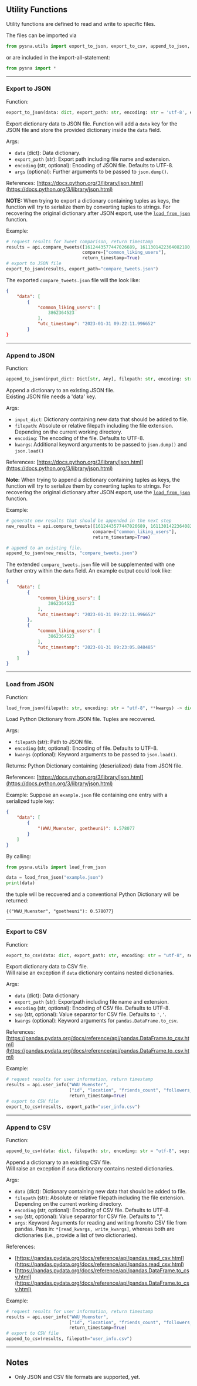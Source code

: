 Utility Functions
----------------

Utility functions are defined to read and write to specific files.

The files can be imported via

```python
from pysna.utils import export_to_json, export_to_csv, append_to_json, append_to_csv, load_from_json
```

or are included in the import-all-statement:

```python
from pysna import *
```

________

### Export to JSON

Function:

```python
export_to_json(data: dict, export_path: str, encoding: str = 'utf-8', ensure_ascii: bool = False, *args)
```
Export dictionary data to JSON file.
Function will add a ```data``` key for the JSON file and store the provided dictionary inside the ```data``` field.

Args:

- ```data``` (dict): Data dictionary.
- ```export_path``` (str): Export path including file name and extension.
- ```encoding``` (str, optional): Encoding of JSON file. Defaults to UTF-8.
- ```args``` (optional): Further arguments to be passed to ```json.dump()```.

References: [https://docs.python.org/3/library/json.html](https://docs.python.org/3/library/json.html)

**NOTE:** When trying to export a dictionary containing tuples as keys, the function will try to serialize them by converting tuples to strings. For recovering the original dictionary after JSON export, use the [```load_from_json```](#load-from-json) function.

Example:
```python
# request results for Tweet comparison, return timestamp
results = api.compare_tweets([1612443577447026689, 1611301422364082180, 1612823288723476480],
                             compare=["common_liking_users"],
                             return_timestamp=True)
# export to JSON file
export_to_json(results, export_path="compare_tweets.json")
```
The exported ```compare_tweets.json``` file will the look like:
```json
{
    "data": [
        {
            "common_liking_users": [
                3862364523
            ],
            "utc_timestamp": "2023-01-31 09:22:11.996652"
        }
}
```

________

### Append to JSON

Function:

```python
append_to_json(input_dict: Dict[str, Any], filepath: str, encoding: str = "utf-8", **kwargs)
```

Append a dictionary to an existing JSON file.  
Existing JSON file needs a 'data' key.

Args:

- ```input_dict```: Dictionary containing new data that should be added to file.
- ```filepath```: Absolute or relative filepath including the file extension. Depending on the current working directory.
- ```encoding```: The encoding of the file. Defaults to UTF-8.
- ```kwargs```: Additional keyword arguments to be passed to ```json.dump()``` and ```json.load()```

References: [https://docs.python.org/3/library/json.html](https://docs.python.org/3/library/json.html)

**Note:** When trying to append a dictionary containing tuples as keys, the function will try to serialize them by converting tuples to strings. For recovering the original dictionary after JSON export, use the [```load_from_json```](#load-from-json) function.

Example:

```python
# generate new results that should be appended in the next step
new_results = api.compare_tweets([1612443577447026689, 1611301422364082180, 1612823288723476480],
                                 compare=["common_liking_users"],
                                 return_timestamp=True)

# append to an existing file.
append_to_json(new_results, "compare_tweets.json")
```

The extended ```compare_tweets.json``` file will be supplemented with one further entry within the ```data``` field. An example output could look like:

```json
{
    "data": [
        {
            "common_liking_users": [
                3862364523
            ],
            "utc_timestamp": "2023-01-31 09:22:11.996652"
        },
        {
            "common_liking_users": [
                3862364523
            ],
            "utc_timestamp": "2023-01-31 09:23:05.848485"
        }
    ]
}

```
________

### Load from JSON

Function:
```python
load_from_json(filepath: str, encoding: str = "utf-8", **kwargs) -> dict
```
Load Python Dictionary from JSON file. Tuples are recovered.

Args:

- ```filepath``` (str): Path to JSON file.
- ```encoding``` (str, optional): Encoding of file. Defaults to UTF-8.
- ```kwargs``` (optional): Keyword arguments to be passed to ```json.load()```.

Returns:
Python Dictionary containing (deserialized) data from JSON file.


References: [https://docs.python.org/3/library/json.html](https://docs.python.org/3/library/json.html)

Example:
Suppose an ```example.json``` file containing one entry with a serialized tuple key:
```json
{
    "data": [
        {
            "(WWU_Muenster, goetheuni)": 0.578077
        }
    ]
}
```
By calling:
```python
from pysna.utils import load_from_json

data = load_from_json("example.json")
print(data)
```
the tuple will be recovered and a conventional Python Dictionary will be returned:
```
{("WWU_Muenster", "goetheuni"): 0.578077}
```

________

### Export to CSV

Function:

```python
export_to_csv(data: dict, export_path: str, encoding: str = "utf-8", sep: str = ",", **kwargs)
```

Export dictionary data to CSV file.  
Will raise an exception if ```data``` dictionary contains nested dictionaries.

Args:

- ```data``` (dict): Data dictionary
- ```export_path``` (str): Exportpath including file name and extension.
- ```encoding``` (str, optional): Encoding of CSV file. Defaults to UTF-8.
- ```sep``` (str, optional): Value separator for CSV file. Defaults to ```','```.
- ```kwargs``` (optional): Keyword arguments for ```pandas.DataFrame.to_csv```.

References: [https://pandas.pydata.org/docs/reference/api/pandas.DataFrame.to_csv.html](https://pandas.pydata.org/docs/reference/api/pandas.DataFrame.to_csv.html)

Example:

```python
# request results for user information, return timestamp
results = api.user_info("WWU_Muenster",
                        ["id", "location", "friends_count", "followers_count", "last_active", "statuses_count"],
                        return_timestamp=True)
# export to CSV file
export_to_csv(results, export_path="user_info.csv")
```

________

### Append to CSV

Function:

```python
append_to_csv(data: dict, filepath: str, encoding: str = "utf-8", sep: str = ",", *args)
```

Append a dictionary to an existing CSV file.  
Will raise an exception if ```data``` dictionary contains nested dictionaries.


Args:

- ```data``` (dict): Dictionary containing new data that should be added to file.
- ```filepath``` (str): Absolute or relative filepath including the file extension. Depending on the current working directory.
- ```encoding``` (str, optional): Encoding of CSV file. Defaults to UTF-8.
- ```sep``` (str, optional): Value separator for CSV file. Defaults to ",".
- ```args```: Keyword Arguments for reading and writing from/to CSV file from pandas. Pass in: ```*[read_kwargs, write_kwargs]```, whereas both are dictionaries (i.e., provide a list of two dictionaries).

References:  

- [https://pandas.pydata.org/docs/reference/api/pandas.read_csv.html](https://pandas.pydata.org/docs/reference/api/pandas.read_csv.html)  
- [https://pandas.pydata.org/docs/reference/api/pandas.DataFrame.to_csv.html](https://pandas.pydata.org/docs/reference/api/pandas.DataFrame.to_csv.html)


Example:
```python
# request results for user information, return timestamp
results = api.user_info("WWU_Muenster",
                        ["id", "location", "friends_count", "followers_count", "last_active", "statuses_count"],
                        return_timestamp=True)
# export to CSV file
append_to_csv(results, filepath="user_info.csv")
```

________

Notes
----------------
- Only JSON and CSV file formats are supported, yet.
